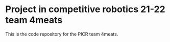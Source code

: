 # Project in competitive robotics 21-22 team 4meats

This is the code repository for the PICR team 4meats.